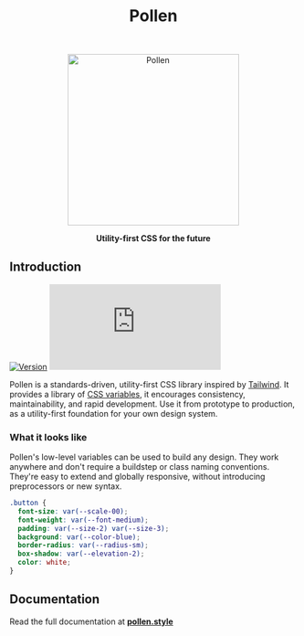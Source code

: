 <h1 align="center"> Pollen </h1> <br>
<p align="center">
  <a href="https://www.pollen.style/">
    <img alt="Pollen" title="Pollen" src="https://i.imgur.com/r7mnqUx.png" width="300">
  </a>
</p>

<p align="center"><b>
Utility-first CSS for the future
  </b></p>

<!-- <p align="center">
  <a href="https://www.npmjs.com/package/pollen-css">
    <img alt="Get it on NPM" title="NPM" src="https://img.shields.io/npm/v/pollen-css.svg?style=flat">
  </a>
  <img alt="Pollen Size" title="Pollen Size" src="https://img.badgesize.io/https://unpkg.com/pollen-css/pollen.css?compression=gzip&label=size">
</p> -->


## Introduction 
[![Version](https://img.shields.io/npm/v/pollen-css.svg?style=flat)](https://www.npmjs.com/package/pollen-css) ![Size](https://img.badgesize.io/https://unpkg.com/pollen-css/pollen.css?compression=gzip&label=size)

Pollen is a standards-driven, utility-first CSS library inspired by [Tailwind](https://tailwindcss.com/). It provides a library of [CSS variables](https://developer.mozilla.org/en-US/docs/Web/CSS/--*), it encourages consistency, maintainability, and rapid development. Use it from prototype to production, as a utility-first foundation for your own design system.

### What it looks like

Pollen's low-level variables can be used to build any design. They work anywhere and don't require a buildstep or class naming conventions. They're easy to extend and globally responsive, without introducing preprocessors or new syntax.

```css
.button {
  font-size: var(--scale-00);
  font-weight: var(--font-medium);
  padding: var(--size-2) var(--size-3);
  background: var(--color-blue);
  border-radius: var(--radius-sm);
  box-shadow: var(--elevation-2);
  color: white;
}
```

## Documentation

Read the full documentation at **[pollen.style](https://www.pollen.style)**
